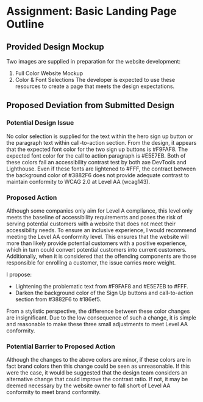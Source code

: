 # Assignment: Basic Landing Page Outline
## Provided Design Mockup
Two images are supplied in preparation for the website development:
1. Full Color Website Mockup
2. Color & Font Selections
The developer is expected to use these resources to create a page that meets the design expectations.
## Proposed Deviation from Submitted Design
### Potential Design Issue
No color selection is supplied for the text within the hero sign up button or the paragraph text within call-to-action section. From the design, it appears that the expected font color for the two sign up buttons is #F9FAF8. The expected font color for the call to action paragraph is #E5E7EB. Both of these colors fail an accessibility contrast test by both axe DevTools and Lighthouse. Even if these fonts are lightened to #FFF, the contract between the background color of #3882F6 does not provide adequate contrast to maintain conformity to WCAG 2.0 at Level AA (wcag143).
### Proposed Action
Although some companies only aim for Level A compliance, this level only meets the baseline of accessibility requirements and poses the risk of serving potential customers with a website that does not meet their accessibility needs. To ensure an inclusive experience, I would recommend meeting the Level AA conformity level. This ensures that the website will more than likely provide potential customers with a positive experience, which in turn could convert potential customers into current customers. Additionally, when it is considered that the offending components are those responsible for enrolling a customer, the issue carries more weight.

I propose: 
- Lightening the problematic text from #F9FAF8 and #E5E7EB to #FFF.
- Darken the background color of the Sign Up buttons and call-to-action section from #3882F6 to #186ef5.

From a stylistic perspective, the difference between these color changes are insignificant. Due to the low consequence of such a change, it is simple and reasonable to make these three small adjustments to meet Level AA conformity.

### Potential Barrier to Proposed Action
Although the changes to the above colors are minor, if these colors are in fact brand colors then this change could be seen as unreasonable. If this were the case, it would be suggested that the design team considers an alternative change that could improve the contrast ratio. If not, it may be deemed necessary by the website owner to fall short of Level AA conformity to meet brand conformity.